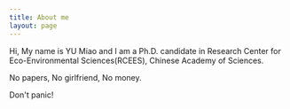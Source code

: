 ```yaml
---
title: About me
layout: page
---
```

Hi, My name is YU Miao and I am a Ph.D. candidate in Research Center for Eco-Environmental Sciences(RCEES), Chinese Academy of Sciences. 

No papers, No girlfriend, No money. 

Don't panic!
